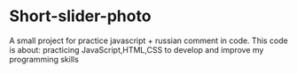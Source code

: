 # Short-slider-photo
A small project for practice javascript + russian comment in code.
This code is about: practicing JavaScript,HTML,CSS 
to develop and improve my programming skills 
